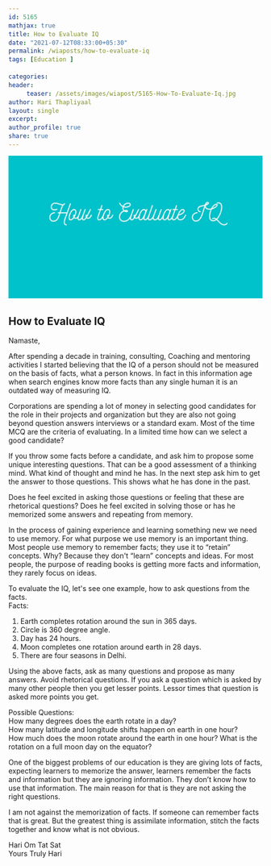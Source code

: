 ```yaml
--- 
id: 5165
mathjax: true  
title: How to Evaluate IQ
date: "2021-07-12T08:33:00+05:30"
permalink: /wiaposts/how-to-evaluate-iq
tags: [Education ]    

categories: 
header:
     teaser: /assets/images/wiapost/5165-How-To-Evaluate-Iq.jpg
author: Hari Thapliyaal 
layout: single 
excerpt:  
author_profile: true 
share: true 
---
```


![How to Evaluate IQ](/assets/images/wiapost/5165-How-To-Evaluate-Iq.jpg)

## How to Evaluate IQ   

    
Namaste,    
    
After spending a decade in training, consulting, Coaching and mentoring activities I started believing that the IQ of a person should not be measured on the basis of facts, what a person knows. In fact in this information age when search engines know more facts than any single human it is an outdated way of measuring IQ.    
    
Corporations are spending a lot of money in selecting good candidates for the role in their projects and organization but they are also not going beyond question answers interviews or a standard exam. Most of the time MCQ are the criteria of evaluating. In a limited time how can we select a good candidate?    
    
If you throw some facts before a candidate, and ask him to propose some unique interesting questions. That can be a good assessment of a thinking mind. What kind of thought and mind he has. In the next step ask him to get the answer to those questions. This shows what he has done in the past.    
    
Does he feel excited in asking those questions or feeling that these are rhetorical questions? Does he feel excited in solving those or has he memorized some answers and repeating from memory.    
    
In the process of gaining experience and learning something new we need to use memory. For what purpose we use memory is an important thing. Most people use memory to remember facts; they use it to “retain” concepts. Why? Because they don't “learn” concepts and ideas. For most people, the purpose of reading books is getting more facts and information, they rarely focus on ideas.     
    
To evaluate the IQ, let's see one example, how to ask questions from the facts.    
Facts:     
1. Earth completes rotation around the sun in 365 days.     
2. Circle is 360 degree angle.     
3. Day has 24 hours.     
4. Moon completes one rotation around earth in 28 days.     
5. There are four seasons in Delhi.    
    
Using the above facts, ask as many questions and propose as many answers. Avoid rhetorical questions. If you ask a question which is asked by many other people then you get lesser points. Lessor times that question is asked more points you get.     
    
Possible Questions:    
How many degrees does the earth rotate in a day?    
How many latitude and longitude shifts happen on earth in one hour?    
How much does the moon rotate around the earth in one hour? What is the rotation on a full moon day on the equator?    
    
One of the biggest problems of our education is they are giving lots of facts, expecting learners to memorize the answer, learners remember the facts and information but they are ignoring information. They don’t know how to use that information. The main reason for that is they are not asking the right questions.    
    
I am not against the memorization of facts. If someone can remember facts that is great. But the greatest thing is assimilate information, stitch the facts together and know what is not obvious.    
    
Hari Om Tat Sat     
Yours Truly Hari    
